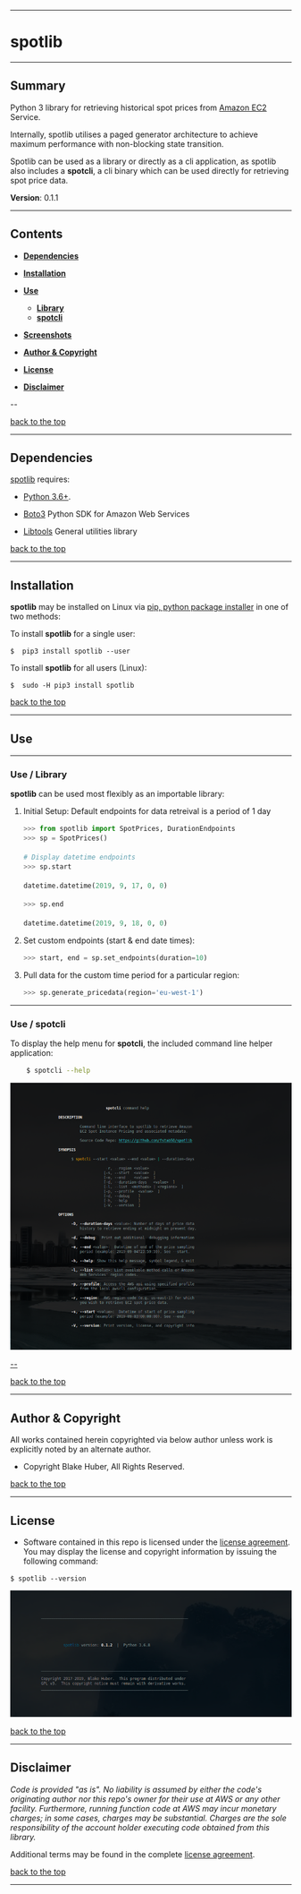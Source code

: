 <a name="top"></a>
* * *
# spotlib
* * *

## Summary

Python 3 library for retrieving historical spot prices from [Amazon EC2](http://aws.amazon.com/ec2) Service.

Internally, spotlib utilises a paged generator architecture to achieve maximum performance with non-blocking state transition.

Spotlib can be used as a library or directly as a cli application, as spotlib also includes a **spotcli**, a cli binary which can be used directly for retrieving spot price data.

**Version**: 0.1.1

* * *

## Contents

* [**Dependencies**](#dependencies)

* [**Installation**](#installation)

* [**Use**](#use)
    * [**Library**](#use)
    * [**spotcli**](#spotcli)

* [**Screenshots**](#screenshots)

* [**Author & Copyright**](#author--copyright)

* [**License**](#license)

* [**Disclaimer**](#disclaimer)

--

[back to the top](#top)

* * *

## Dependencies

[spotlib](https://github.com/fstab50/spotlib) requires:

* [Python 3.6+](https://docs.python.org/3/).

* [Boto3](https://boto3.amazonaws.com/v1/documentation/api/latest/reference/services/index.html) Python SDK for Amazon Web Services

* [Libtools](https://github.com/fstab50/libtools) General utilities library


[back to the top](#top)

* * *
## Installation

**spotlib** may be installed on Linux via [pip, python package installer](https://pypi.org/project/pip) in one of two methods:

To install **spotlib** for a single user:

```
$  pip3 install spotlib --user
```

To install **spotlib** for all users (Linux):

```
$  sudo -H pip3 install spotlib
```

[back to the top](#top)

* * *
## Use
* * *
### Use / Library

**spotlib** can be used most flexibly as an importable library:

1. Initial Setup:  Default endpoints for data retreival is a period of 1 day

    ```python
    >>> from spotlib import SpotPrices, DurationEndpoints
    >>> sp = SpotPrices()

    # Display datetime endpoints
    >>> sp.start

    datetime.datetime(2019, 9, 17, 0, 0)

    >>> sp.end

    datetime.datetime(2019, 9, 18, 0, 0)
    ```

2. Set custom endpoints (start & end date times):

    ```python
    >>> start, end = sp.set_endpoints(duration=10)
    ```

3. Pull data for the custom time period for a particular region:

    ```python
    >>> sp.generate_pricedata(region='eu-west-1')
    ```

* * *
<a name="spotcli"></a>
### Use / spotcli

To display the help menu for **spotcli**, the included command line helper application:

```bash
    $ spotcli --help
```

<p align="center">
    <a href="http://images.awspros.world/spotlib/help-menu.png" target="_blank"><img src="./assets/help-menu.png">
</p>

--

[back to the top](#top)

* * *

## Author & Copyright

All works contained herein copyrighted via below author unless work is explicitly noted by an alternate author.

* Copyright Blake Huber, All Rights Reserved.

[back to the top](#top)

* * *

## License

* Software contained in this repo is licensed under the [license agreement](./LICENSE.md).  You may display the license and copyright information by issuing the following command:

```
$ spotlib --version
```

[![help](./assets/version-copyright.png)](https://s3.us-east-2.amazonaws.com/http-imagestore/spotlib/version-copyright.png)


[back to the top](#top)

* * *

## Disclaimer

*Code is provided "as is". No liability is assumed by either the code's originating author nor this repo's owner for their use at AWS or any other facility. Furthermore, running function code at AWS may incur monetary charges; in some cases, charges may be substantial. Charges are the sole responsibility of the account holder executing code obtained from this library.*

Additional terms may be found in the complete [license agreement](./LICENSE.md).

[back to the top](#top)

* * *
